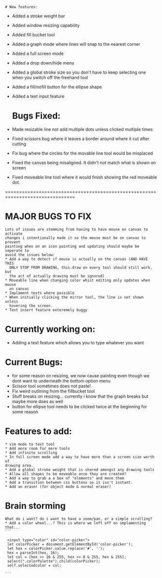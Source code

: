     # New features:
+ Added a stroke weight bar
+ Added window resizing capability
+ Added fill bucket tool
+ Added a graph mode where lines will snap to the nearest corner
+ Added a full screen mode 
+ Added a drop down/hide menu
+ Added a global stroke size so you don't have to keep selecting one when you 
switch off the freehand tool
+ Added a fill/nofill button for the ellipse shape
+ Added a text input feature

    # Bugs Fixed:
+ Made resizable line not add multiple dots unless clicked multiple times
+ Fixed scissors bug where it leaves a border around where it cut after cutting
+ Fix bug where the circles for the movable line tool would be misplaced
+ Fixed the canvas being misaligned. It didn't not match what is shown on screen 
+ Fixed moveable line tool where it would finish showing the red moveable dot. 


===============================================================================

# MAJOR BUGS TO FIX
    Lots of issues are stemming from having to have mouse on canvas to activate
    changes i intentionally made it so the mouse must be on canvas to prevent
    painting when on an icon painting and updating should maybe be seperate to
    avoid the issues below:
    * Add a way to detect if mouse is actually on the canvas (AND HAVE THIS
      ONLY STOP FROM DRAWING, this.draw on every tool should still work, but
      the act of actually drawing must be ignored)
    * Moveable line when changing color whist editing only updates when mouse
      on canvas
    * Implament tests where possible
    * When initially clicking the mirror tool, the line is not shown unless
      hovering the screen.
    * Text insert feature exteremely buggy

# Currently working on: 
* Adding a text feature which allows you to type whatever you want

 
# Current Bugs:
* for some reason on resizing, we now cause painting even though we dont want
  to underneath the bottom option menu
* Scissor tool sometimes does not paste!
* Fix weird outlining from the fillbucket tool
* Stuff breaks on resizing... currently i know that the graph breaks but maybe
more does as well
* button for ellipse tool needs to be clicked twice at the beginning for some
  reason



# Features to add:
    * vim mode to text tool 
    * Add more room for more tools
    * Add infinite scrolling
    * In full screen mode add a way to have more than a screen size worth of 
    drawing area. 
    * Add a global stroke weight that is shared amongst any drawing tools
    * Allow all shapes to be moveable once they are created? 
    * Add a way to grab a a box of "elements" and move them
    * Add a transition between css buttons so it isn't instant.
    * Add an eraser (for object mode & normal eraser)
 
# Brain storming
    What do i want? do i want to have a zoom/pan, or a simple scrolling?
    * Add a color wheel...? This is where we left off on implamenting that...
    ```
     
     <input type="color" id="color-picker">
     let colorPicker = document.getElementById('color-picker');
     let hex = colorPicker.value.replace('#', '');
     hex = parseInt(hex, 16);
     let col = [hex >> 16 & 255, hex >> 8 & 255, hex & 255];
     select(".colorPalette").child(colorPicker);
     self.selectedcolor = col;
     
    ```


